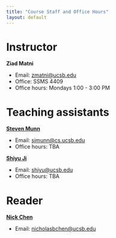 ```yaml
---
title: "Course Staff and Office Hours"
layout: default
---
```


# Instructor

<b>Ziad Matni</b>
* Email: <A HREF="mailto:zmatni@ucsb.edu">zmatni@ucsb.edu</A>
* Office: SSMS 4409
* Office hours: Mondays 1:00 - 3:00 PM

# Teaching assistants

<b><a href="https://networkscience.igert.ucsb.edu/people/munn">Steven Munn</a></b>
* Email: <A HREF="mailto:sjmunn@cs.ucsb.edu">sjmunn@cs.ucsb.edu</A>
* Office hours: TBA

<b><a href="">Shiyu Ji</a></b> 
* Email: <A HREF="mailto:shiyu@ucsb.edu">shiyu@ucsb.edu</A><BR>
* Office hours: TBA

# Reader

<b><a href="https://www.linkedin.com/in/nicholasbchen/">Nick Chen</a></b>
* Email: <A HREF="mailto:nicholasbchen@ucsb.edu">nicholasbchen@ucsb.edu</A>
